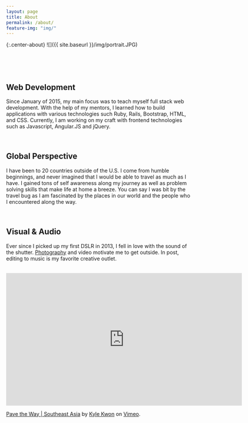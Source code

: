 ```yaml
---
layout: page
title: About
permalink: /about/
feature-img: "img/"
---
```


{:.center-about}
![]({{ site.baseurl }}/img/portrait.JPG)

<br>
<br>
<br>

<h2 class="heading">Web Development</h2>

<p>Since January of 2015, my main focus was to teach myself full stack web development. With the help of my mentors, I learned how to build applications with various technologies such Ruby, Rails, Bootstrap, HTML, and CSS. Currently, I am working on my craft with frontend technologies such as Javascript, Angular.JS and jQuery.</p>

<br>

<h2 class="heading">Global Perspective</h2>

<p>I have been to 20 countries outside of the U.S. I come from humble beginnings, and never imagined that I would be able to travel as much as I have. I gained tons of self awareness along my journey as well as problem solving skills that make life at home a breeze. You can say I was bit by the travel bug as I am fascinated by the places in our world and the people who I encountered along the way.</p>

<br>

<h2 class="heading">Visual & Audio</h2>

<p>Ever since I picked up my first DSLR in 2013, I fell in love with the sound of the shutter. <a href="http://www.instagram.com/goldframes">Photography</a> and video motivate me to get outside. In post, editing to music is my favorite creative outlet. </p>

<br>

<div class="center-about">
    <iframe src="https://player.vimeo.com/video/159839560" width="640" height="360" frameborder="0" webkitallowfullscreen mozallowfullscreen allowfullscreen></iframe>
    <p><a href="https://vimeo.com/159839560">Pave the Way | Southeast Asia</a> by <a href="https://vimeo.com/kylekwon">Kyle Kwon</a> on <a href="https://vimeo.com">Vimeo</a>.</p>
</div>